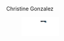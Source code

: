 Christine Gonzalez
<figure>
    <img src="https://github.com/c9onz/9G/blob/main/Asset%2030.png"
         alt="Christine-Gonzalez" width="100" height="50">
</figure>

<!---
c9onz/c9onz is a ✨ special ✨ repository because its `README.md` (this file) appears on your GitHub profile.
You can click the Preview link to take a look at your changes.
--->
